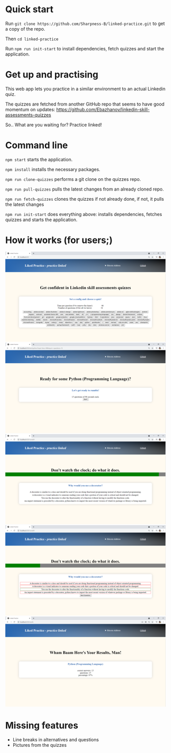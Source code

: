 # Quick start
Run `git clone https://github.com/Sharpness-B/linked-practice.git` to get a copy of the repo.

Then `cd linked-practice`

Run `npm run init-start` to install dependencies, fetch quizzes and start the application.

# Get up and practising
This web app lets you practice in a similar environment to an actual Linkedin quiz. 

The quizzes are fetched from another GitHub repo that seems to have good momentum on updates: https://github.com/Ebazhanov/linkedin-skill-assessments-quizzes

So.. What are you waiting for? Practice linked!

# Command line 
`npm start` starts the application.

`npm install` installs the necessary packages.

`npm run clone-quizzes` performs a git clone on the quizzes repo.

`npm run pull-quizzes` pulls the latest changes from an already cloned repo.

`npm run fetch-quizzes` clones the quizzes if not already done, if not, it pulls the latest changes

`npm run init-start` does everything above: installs dependencies, fetches quizzes and starts the application.

# How it works (for users;)
![homepage](https://github.com/Sharpness-B/linked-practice/blob/master/readme_images/home.png?raw=true)
![get ready page](https://github.com/Sharpness-B/linked-practice/blob/master/readme_images/start.png?raw=true)
![quiz](https://github.com/Sharpness-B/linked-practice/blob/master/readme_images/quiz.png?raw=true)
![highlighted answers](https://github.com/Sharpness-B/linked-practice/blob/master/readme_images/answer.png?raw=true)
![result](https://github.com/Sharpness-B/linked-practice/blob/master/readme_images/result.png?raw=true)


# Missing features
- Line breaks in alternatives and questions
- Pictures from the quizzes
